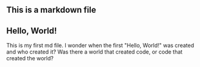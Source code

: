 ## This is a markdown file
## Hello, World!
This is my first md file.  I wonder when the first "Hello, World!" was created and who created it?  Was there a world that created code, or code that created the world?
